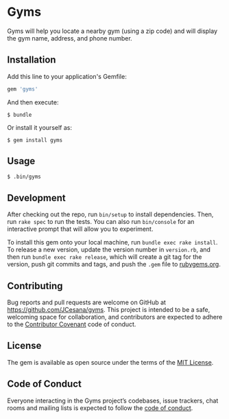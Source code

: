 # Gyms

Gyms will help you locate a nearby gym (using a zip code) and will display the gym name, address, and phone number.

## Installation

Add this line to your application's Gemfile:

```ruby
gem 'gyms'
```

And then execute:

    $ bundle

Or install it yourself as:

    $ gem install gyms

## Usage

    $ .bin/gyms

## Development

After checking out the repo, run `bin/setup` to install dependencies. Then, run `rake spec` to run the tests. You can also run `bin/console` for an interactive prompt that will allow you to experiment.

To install this gem onto your local machine, run `bundle exec rake install`. To release a new version, update the version number in `version.rb`, and then run `bundle exec rake release`, which will create a git tag for the version, push git commits and tags, and push the `.gem` file to [rubygems.org](https://rubygems.org).

## Contributing

Bug reports and pull requests are welcome on GitHub at https://github.com/JCesana/gyms. This project is intended to be a safe, welcoming space for collaboration, and contributors are expected to adhere to the [Contributor Covenant](http://contributor-covenant.org) code of conduct.

## License

The gem is available as open source under the terms of the [MIT License](https://opensource.org/licenses/MIT).

## Code of Conduct

Everyone interacting in the Gyms project’s codebases, issue trackers, chat rooms and mailing lists is expected to follow the [code of conduct](https://github.com/[USERNAME]/gyms/blob/master/CODE_OF_CONDUCT.md).
